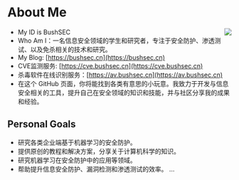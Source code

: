 # About Me

<img align='right' src="https://github-readme-stats.zohan.tech/api?username=BushANQ&theme=blue-green&show_icons=true&locale=cn&include_all_commits=true">

- My ID is BushSEC
- Who Am I：一名信息安全领域的学生和研究者，专注于安全防护、渗透测试、以及免杀相关的技术和研究。
- My Blog: [https://bushsec.cn](https://bushsec.cn)
- CVE监测服务: [https://cve.bushsec.cn](https://cve.bushsec.cn)
- 杀毒软件在线识别服务：[https://av.bushsec.cn](https://av.bushsec.cn)
- 在这个 GitHub 页面，你将能找到各类有意思的小玩意。我致力于开发与信息安全相关的工具，提升自己在安全领域的知识和技能，并与社区分享我的成果和经验。

## Personal Goals

- 研究各类企业端基于机器学习的安全防护。
- 提供原创的教程和解决方案，分享关于计算机科学的知识。
- 研究机器学习在安全防护中的应用等领域。
- 帮助提升信息安全防护、漏洞检测和渗透测试的效率。
...
